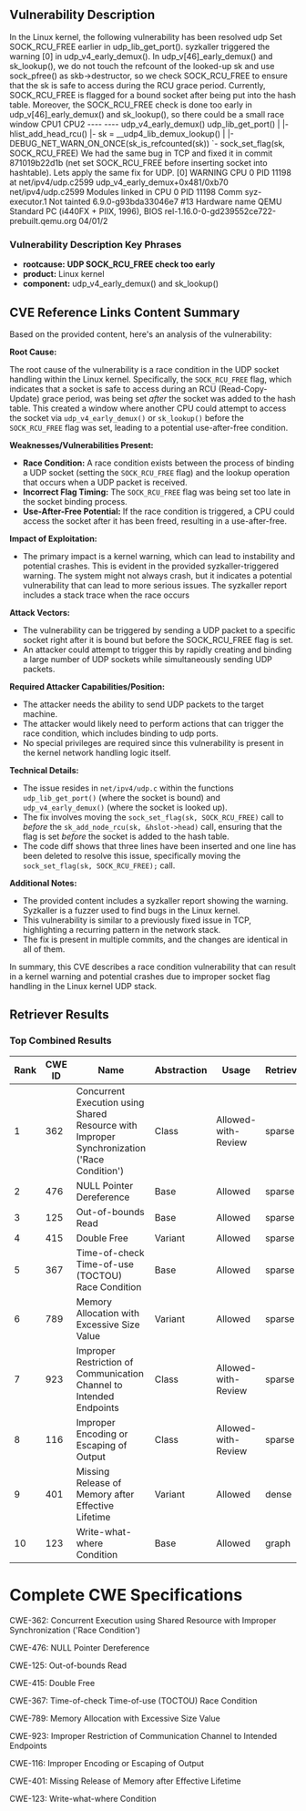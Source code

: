 ## Vulnerability Description
In the Linux kernel, the following vulnerability has been resolved udp Set SOCK_RCU_FREE earlier in udp_lib_get_port(). syzkaller triggered the warning [0] in udp_v4_early_demux(). In udp_v[46]_early_demux() and sk_lookup(), we do not touch the refcount of the looked-up sk and use sock_pfree() as skb->destructor, so we check SOCK_RCU_FREE to ensure that the sk is safe to access during the RCU grace period. Currently, SOCK_RCU_FREE is flagged for a bound socket after being put into the hash table. Moreover, the SOCK_RCU_FREE check is done too early in udp_v[46]_early_demux() and sk_lookup(), so there could be a small race window CPU1 CPU2 ---- ---- udp_v4_early_demux() udp_lib_get_port() | |- hlist_add_head_rcu() |- sk = __udp4_lib_demux_lookup() | |- DEBUG_NET_WARN_ON_ONCE(sk_is_refcounted(sk)) `- sock_set_flag(sk, SOCK_RCU_FREE) We had the same bug in TCP and fixed it in commit 871019b22d1b (net set SOCK_RCU_FREE before inserting socket into hashtable). Lets apply the same fix for UDP. [0] WARNING CPU 0 PID 11198 at net/ipv4/udp.c2599 udp_v4_early_demux+0x481/0xb70 net/ipv4/udp.c2599 Modules linked in CPU 0 PID 11198 Comm syz-executor.1 Not tainted 6.9.0-g93bda33046e7 #13 Hardware name QEMU Standard PC (i440FX + PIIX, 1996), BIOS rel-1.16.0-0-gd239552ce722-prebuilt.qemu.org 04/01/2

### Vulnerability Description Key Phrases
- **rootcause:** **UDP SOCK_RCU_FREE check too early**
- **product:** Linux kernel
- **component:** udp_v4_early_demux() and sk_lookup()

## CVE Reference Links Content Summary
Based on the provided content, here's an analysis of the vulnerability:

**Root Cause:**

The root cause of the vulnerability is a race condition in the UDP socket handling within the Linux kernel. Specifically, the `SOCK_RCU_FREE` flag, which indicates that a socket is safe to access during an RCU (Read-Copy-Update) grace period, was being set *after* the socket was added to the hash table. This created a window where another CPU could attempt to access the socket via `udp_v4_early_demux()` or `sk_lookup()` before the `SOCK_RCU_FREE` flag was set, leading to a potential use-after-free condition.

**Weaknesses/Vulnerabilities Present:**

- **Race Condition:** A race condition exists between the process of binding a UDP socket (setting the `SOCK_RCU_FREE` flag) and the lookup operation that occurs when a UDP packet is received.
- **Incorrect Flag Timing:** The `SOCK_RCU_FREE` flag was being set too late in the socket binding process.
- **Use-After-Free Potential:** If the race condition is triggered, a CPU could access the socket after it has been freed, resulting in a use-after-free.

**Impact of Exploitation:**

- The primary impact is a kernel warning, which can lead to instability and potential crashes. This is evident in the provided syzkaller-triggered warning. The system might not always crash, but it indicates a potential vulnerability that can lead to more serious issues. The syzkaller report includes a stack trace when the race occurs

**Attack Vectors:**

- The vulnerability can be triggered by sending a UDP packet to a specific socket right after it is bound but before the SOCK_RCU_FREE flag is set.
- An attacker could attempt to trigger this by rapidly creating and binding a large number of UDP sockets while simultaneously sending UDP packets.

**Required Attacker Capabilities/Position:**

- The attacker needs the ability to send UDP packets to the target machine.
- The attacker would likely need to perform actions that can trigger the race condition, which includes binding to udp ports.
- No special privileges are required since this vulnerability is present in the kernel network handling logic itself.

**Technical Details:**

- The issue resides in `net/ipv4/udp.c` within the functions `udp_lib_get_port()` (where the socket is bound) and `udp_v4_early_demux()` (where the socket is looked up).
- The fix involves moving the `sock_set_flag(sk, SOCK_RCU_FREE)` call to *before* the `sk_add_node_rcu(sk, &hslot->head)` call, ensuring that the flag is set *before* the socket is added to the hash table.
- The code diff shows that three lines have been inserted and one line has been deleted to resolve this issue, specifically moving the `sock_set_flag(sk, SOCK_RCU_FREE);` call.

**Additional Notes:**

- The provided content includes a syzkaller report showing the warning. Syzkaller is a fuzzer used to find bugs in the Linux kernel.
- This vulnerability is similar to a previously fixed issue in TCP, highlighting a recurring pattern in the network stack.
- The fix is present in multiple commits, and the changes are identical in all of them.

In summary, this CVE describes a race condition vulnerability that can result in a kernel warning and potential crashes due to improper socket flag handling in the Linux kernel UDP stack.

## Retriever Results

### Top Combined Results

| Rank | CWE ID | Name | Abstraction | Usage  | Retrievers | Individual Scores |
|------|--------|------|-------------|-------|------------|-------------------|
| 1 | 362 | Concurrent Execution using Shared Resource with Improper Synchronization ('Race Condition') | Class | Allowed-with-Review | sparse | 0.691 |
| 2 | 476 | NULL Pointer Dereference | Base | Allowed | sparse | 0.687 |
| 3 | 125 | Out-of-bounds Read | Base | Allowed | sparse | 0.682 |
| 4 | 415 | Double Free | Variant | Allowed | sparse | 0.667 |
| 5 | 367 | Time-of-check Time-of-use (TOCTOU) Race Condition | Base | Allowed | sparse | 0.667 |
| 6 | 789 | Memory Allocation with Excessive Size Value | Variant | Allowed | sparse | 0.662 |
| 7 | 923 | Improper Restriction of Communication Channel to Intended Endpoints | Class | Allowed-with-Review | sparse | 0.660 |
| 8 | 116 | Improper Encoding or Escaping of Output | Class | Allowed-with-Review | sparse | 0.654 |
| 9 | 401 | Missing Release of Memory after Effective Lifetime | Variant | Allowed | dense | 0.531 |
| 10 | 123 | Write-what-where Condition | Base | Allowed | graph | 0.003 |



# Complete CWE Specifications

CWE-362: Concurrent Execution using Shared Resource with Improper Synchronization ('Race Condition')

CWE-476: NULL Pointer Dereference

CWE-125: Out-of-bounds Read

CWE-415: Double Free

CWE-367: Time-of-check Time-of-use (TOCTOU) Race Condition

CWE-789: Memory Allocation with Excessive Size Value

CWE-923: Improper Restriction of Communication Channel to Intended Endpoints

CWE-116: Improper Encoding or Escaping of Output

CWE-401: Missing Release of Memory after Effective Lifetime

CWE-123: Write-what-where Condition